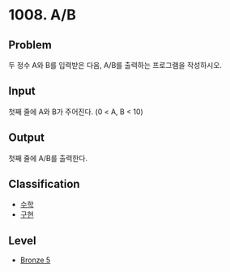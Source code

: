 # 1008. A/B

## Problem

두 정수 A와 B를 입력받은 다음, A/B를 출력하는 프로그램을 작성하시오.

## Input

첫째 줄에 A와 B가 주어진다. (0 < A, B < 10)

## Output

첫째 줄에 A/B를 출력한다.

## Classification

- [수학](../README.md/#math)
- [구현](../README.md/#implemenation)

## Level

- [Bronze 5](../../boj/README.md/#bronze-5)
